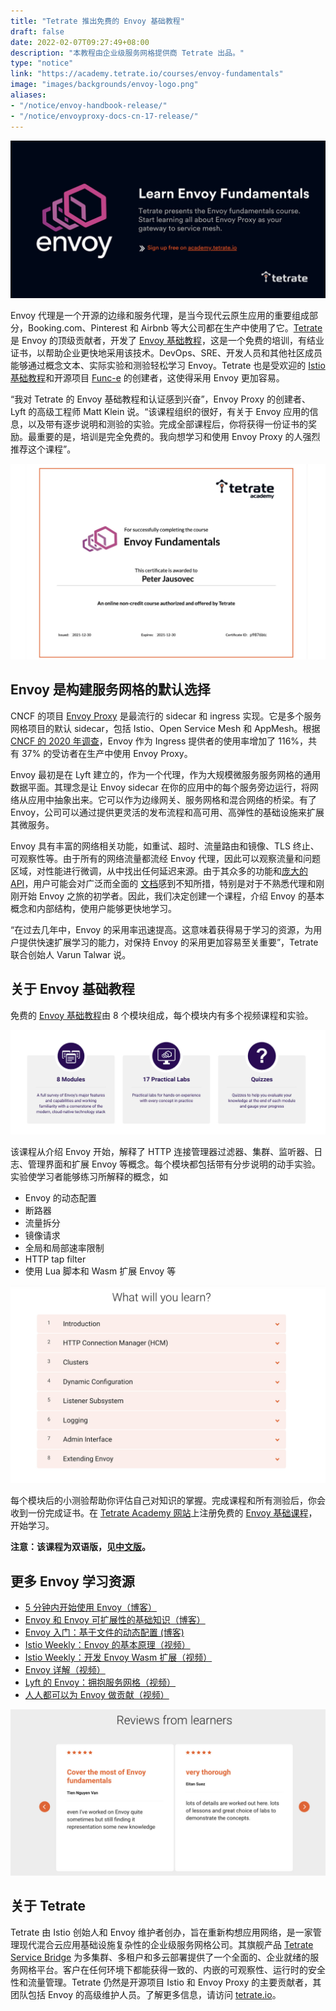 ```yaml
---
title: "Tetrate 推出免费的 Envoy 基础教程"
draft: false
date: 2022-02-07T09:27:49+08:00
description: "本教程由企业级服务网格提供商 Tetrate 出品。"
type: "notice"
link: "https://academy.tetrate.io/courses/envoy-fundamentals"
image: "images/backgrounds/envoy-logo.png"
aliases:
- "/notice/envoy-handbook-release/"
- "/notice/envoyproxy-docs-cn-17-release/"
---
```


![Envoy 基础教程](008i3skNly1gz4q1qdqvuj30xc0goq4h.jpg)

Envoy 代理是一个开源的边缘和服务代理，是当今现代云原生应用的重要组成部分，Booking.com、Pinterest 和 Airbnb 等大公司都在生产中使用了它。[Tetrate](https://www.tetrate.io/) 是 Envoy 的顶级贡献者，开发了 [Envoy 基础教程](https://academy.tetrate.io/courses/envoy-fundamentals)，这是一个免费的培训，有结业证书，以帮助企业更快地采用该技术。DevOps、SRE、开发人员和其他社区成员能够通过概念文本、实际实验和测验轻松学习 Envoy。Tetrate 也是受欢迎的 [Istio 基础教程](http://academy.tetrate.io/)和开源项目 [Func-e](https://www.func-e.io/) 的创建者，这使得采用 Envoy 更加容易。

“我对 Tetrate 的 Envoy 基础教程和认证感到兴奋”，Envoy Proxy 的创建者、Lyft 的高级工程师 Matt Klein 说。“该课程组织的很好，有关于 Envoy 应用的信息，以及带有逐步说明和测验的实验。完成全部课程后，你将获得一份证书的奖励。最重要的是，培训是完全免费的。我向想学习和使用 Envoy Proxy 的人强烈推荐这个课程”。

![Envoy 基础教程结业证书](008i3skNly1gz4q1qx3ruj318g0ro76d.jpg)

## Envoy 是构建服务网格的默认选择

CNCF 的项目 [Envoy Proxy](https://www.envoyproxy.io/) 是最流行的 sidecar 和 ingress 实现。它是多个服务网格项目的默认 sidecar，包括 Istio、Open Service Mesh 和 AppMesh。根据 [CNCF 的 2020 年调查](https://www.cncf.io/wp-content/uploads/2020/11/CNCF_Survey_Report_2020.pdf)，Envoy 作为 Ingress 提供者的使用率增加了 116%，共有 37% 的受访者在生产中使用 Envoy Proxy。

Envoy 最初是在 Lyft 建立的，作为一个代理，作为大规模微服务服务网格的通用数据平面。其理念是让 Envoy sidecar 在你的应用中的每个服务旁边运行，将网络从应用中抽象出来。它可以作为边缘网关、服务网格和混合网络的桥梁。有了 Envoy，公司可以通过提供更灵活的发布流程和高可用、高弹性的基础设施来扩展其微服务。

Envoy 具有丰富的网络相关功能，如重试、超时、流量路由和镜像、TLS 终止、可观察性等。由于所有的网络流量都流经 Envoy 代理，因此可以观察流量和问题区域，对性能进行微调，从中找出任何延迟来源。由于其众多的功能和[庞大的 API](https://www.envoyproxy.io/docs/envoy/latest/api-v3/api)，用户可能会对广泛而全面的 [文档](https://www.envoyproxy.io/docs/envoy/latest/start/start)感到不知所措，特别是对于不熟悉代理和刚刚开始 Envoy 之旅的初学者。因此，我们决定创建一个课程，介绍 Envoy 的基本概念和内部结构，使用户能够更快地学习。

“在过去几年中，Envoy 的采用率迅速提高。这意味着获得易于学习的资源，为用户提供快速扩展学习的能力，对保持 Envoy 的采用更加容易至关重要”，Tetrate 联合创始人 Varun Talwar 说。

## 关于 Envoy 基础教程

免费的 [Envoy 基础教程](https://academy.tetrate.io/courses/envoy-fundamentals)由 8 个模块组成，每个模块内有多个视频课程和实验。

![Envoy 基础教程中的模块](008i3skNly1gz4q1s9j87j318g0etdhp.jpg) 

该课程从介绍 Envoy 开始，解释了 HTTP 连接管理器过滤器、集群、监听器、日志、管理界面和扩展 Envoy 等概念。每个模块都包括带有分步说明的动手实验。实验使学习者能够练习所解释的概念，如

- Envoy 的动态配置
- 断路器
- 流量拆分
- 镜像请求
- 全局和局部速率限制
- HTTP tap filter
- 使用 Lua 脚本和 Wasm 扩展 Envoy 等

![Envoy 基础教程课程大纲](008i3skNly1gz4q1rrhcij318g0rwtaq.jpg) 

每个模块后的小测验帮助你评估自己对知识的掌握。完成课程和所有测验后，你会收到一份完成证书。在 [Tetrate Academy 网站](https://academy.tetrate.io/)上注册免费的 [Envoy 基础课程](https://academy.tetrate.io/courses/envoy-fundamentals)，开始学习。

**注意：该课程为双语版，见[中文版](https://academy.tetrate.io/courses/envoy-fundamentals-zh)。**

## 更多 Envoy 学习资源

- [5 分钟内开始使用 Envoy（博客）](https://www.tetrate.io/blog/get-started-with-envoy-in-5-minutes/)
- [Envoy 和 Envoy 可扩展性的基础知识（博客）](https://www.tetrate.io/blog/the-basics-of-envoy-and-envoy-extensibility/)
- [Envoy 入门：基于文件的动态配置 (博客)](https://www.tetrate.io/blog/envoy-101-file-based-dynamic-configurations/)
- [Istio Weekly：Envoy 的基本原理（视频）](https://www.youtube.com/watch?v=f0QEHEm9ERc)
- [Istio Weekly：开发 Envoy Wasm 扩展（视频）](https://www.youtube.com/watch?v=JIq8wujlG9s&t=2s)
- [Envoy 详解（视频）](https://www.youtube.com/watch?v=spzfupads2o)
- [Lyft 的 Envoy：拥抱服务网格（视频）](https://www.youtube.com/watch?v=55yi4MMVBi4&t=0s)
- [人人都可以为 Envoy 做贡献（视频）](https://www.youtube.com/watch?v=mJAYHHKmLhU&t=0s)

![学员反馈](008i3skNly1gz4q1r9yr4j318g0nhtav.jpg)

## 关于 Tetrate

Tetrate 由 Istio 创始人和 Envoy 维护者创办，旨在重新构想应用网络，是一家管理现代混合云应用基础设施复杂性的企业级服务网格公司。其旗舰产品 [Tetrate Service Bridge](https://tetrate.io/tetrate-service-bridge) 为多集群、多租户和多云部署提供了一个全面的、企业就绪的服务网格平台。客户在任何环境下都能获得一致的、内嵌的可观察性、运行时的安全性和流量管理。Tetrate 仍然是开源项目 Istio 和 Envoy Proxy 的主要贡献者，其团队包括 Envoy 的高级维护人员。了解更多信息，请访问 [tetrate.io](https://tetrate.io/)。
